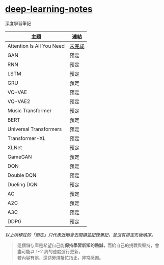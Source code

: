 # [deep-learning-notes](https://toonnyy8.github.io/deep-learning-notes/)
深度學習筆記

| 主題 | 連結 |
| ---- | ----|
| Attention Is All You Need | [未完成](./attention-is-all-you-need/) |
| GAN | 預定 |
| RNN | 預定 |
| LSTM | 預定 |
| GRU | 預定 |
| VQ-VAE | 預定 |
| VQ-VAE2 | 預定 |
| Music Transformer | 預定 |
| BERT | 預定 |
| Universal Transformers | 預定 |
| Transformer-XL | 預定 |
| XLNet | 預定 |
| GameGAN | 預定 |
| DQN | 預定 |
| Double DQN | 預定 |
| Dueling DQN | 預定 |
| AC | 預定 |
| A2C | 預定 |
| A3C | 預定 |
| DDPG | 預定 |

*以上所標註的「預定」只代表近期會去閱讀並記錄筆記，並沒有排定先後順序。*  

> 這個儲存庫是希望自己能**保持學習新知的熱誠**，而給自己的挑戰與堅持，會盡可能以 1~2 周的速度進行更新。  
> 若內容有誤，還請勞煩幫忙指正，非常感謝。
